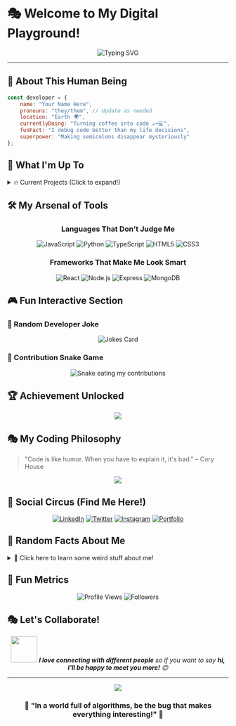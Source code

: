 <!-- filepath: d:\rk\Readme.md -->
# 🎭 Welcome to My Digital Playground! 

<div align="center">
  <img src="https://readme-typing-svg.herokuapp.com?font=Fira+Code&pause=1000&color=36BCF7&center=true&vCenter=true&width=435&lines=Hey+there!+I'm+a+Developer+%F0%9F%91%A8%E2%80%8D%F0%9F%92%BB;Welcome+to+my+GitHub+profile!;Let's+build+something+amazing+together!" alt="Typing SVG" />
</div>

---

## 🎪 About This Human Being

```javascript
const developer = {
    name: "Your Name Here",
    pronouns: "they/them", // Update as needed
    location: "Earth 🌍",
    currentlyDoing: "Turning coffee into code ☕➡️💻",
    funFact: "I debug code better than my life decisions",
    superpower: "Making semicolons disappear mysteriously"
};
```

## 🎯 What I'm Up To

<details>
<summary>🔥 Current Projects (Click to expand!)</summary>

- 🚀 **Project Alpha**: Building the next big thing (spoiler: it's probably another to-do app)
- 🎮 **Game Dev**: Creating games that are definitely not Flappy Bird clones
- 📱 **Mobile Magic**: Apps that make your phone smarter than you
- 🤖 **AI Experiments**: Teaching machines to be as confused as I am

</details>

## 🛠️ My Arsenal of Tools

<div align="center">

### Languages That Don't Judge Me
![JavaScript](https://img.shields.io/badge/-JavaScript-F7DF1E?style=for-the-badge&logo=javascript&logoColor=black)
![Python](https://img.shields.io/badge/-Python-3776AB?style=for-the-badge&logo=python&logoColor=white)
![TypeScript](https://img.shields.io/badge/-TypeScript-3178C6?style=for-the-badge&logo=typescript&logoColor=white)
![HTML5](https://img.shields.io/badge/-HTML5-E34F26?style=for-the-badge&logo=html5&logoColor=white)
![CSS3](https://img.shields.io/badge/-CSS3-1572B6?style=for-the-badge&logo=css3&logoColor=white)

### Frameworks That Make Me Look Smart
![React](https://img.shields.io/badge/-React-61DAFB?style=for-the-badge&logo=react&logoColor=black)
![Node.js](https://img.shields.io/badge/-Node.js-339933?style=for-the-badge&logo=node.js&logoColor=white)
![Express](https://img.shields.io/badge/-Express-000000?style=for-the-badge&logo=express&logoColor=white)
![MongoDB](https://img.shields.io/badge/-MongoDB-47A248?style=for-the-badge&logo=mongodb&logoColor=white)

</div>

## 🎮 Fun Interactive Section

### 🎲 Random Developer Joke
<!-- Joke API -->
<div align="center">
  <img src="https://readme-jokes.vercel.app/api?theme=radical" alt="Jokes Card" />
</div>

### 🐍 Contribution Snake Game
<div align="center">
  <img src="https://github.com/RekhaKadam/RekhaKadam/blob/output/github-contribution-grid-snake.svg" alt="Snake eating my contributions" />
</div>

## 🏆 Achievement Unlocked

<div align="center">
  <img src="https://github-profile-trophy.vercel.app/?username=RekhaKadam&theme=radical&no-frame=true&no-bg=false&margin-w=4" />
</div>

## 🎭 My Coding Philosophy

> "Code is like humor. When you have to explain it, it's bad." – Cory House

<div align="center">
  <img src="https://quotes-github-readme.vercel.app/api?type=horizontal&theme=radical" />
</div>

## 🎪 Social Circus (Find Me Here!)

<div align="center">

[![LinkedIn](https://img.shields.io/badge/-LinkedIn-0077B5?style=for-the-badge&logo=linkedin&logoColor=white)](https://linkedin.com/in/YOUR_LINKEDIN)
[![Twitter](https://img.shields.io/badge/-Twitter-1DA1F2?style=for-the-badge&logo=twitter&logoColor=white)](https://twitter.com/YOUR_TWITTER)
[![Instagram](https://img.shields.io/badge/-Instagram-E4405F?style=for-the-badge&logo=instagram&logoColor=white)](https://instagram.com/YOUR_INSTAGRAM)
[![Portfolio](https://img.shields.io/badge/-Portfolio-FF5722?style=for-the-badge&logo=google-chrome&logoColor=white)](https://YOUR_WEBSITE.com)

</div>

## 🎯 Random Facts About Me

<details>
<summary>🤔 Click here to learn some weird stuff about me!</summary>

- 🌙 I'm a night owl who codes best at 2 AM
- 🍕 I believe pineapple belongs on pizza (fight me!)
- 🎵 I code to lo-fi hip hop (like every other developer)
- 🎮 I have more gaming hours than coding hours (don't tell my boss)
- 📚 I collect programming books but only read Stack Overflow
- ☕ Coffee is my debugging tool
- 🦆 I talk to rubber ducks more than humans

</details>

## 🎪 Fun Metrics

<div align="center">

![Profile Views](https://komarev.com/ghpvc/?username=RekhaKadam&color=brightgreen&style=for-the-badge)
![Followers](https://img.shields.io/github/followers/RekhaKadam?style=for-the-badge&color=blue)

</div>

## 🎭 Let's Collaborate!

<div align="center">
  <img src="https://media.giphy.com/media/LnQjpWaON8nhr21vNW/giphy.gif" width="60"> 
  <em><b>I love connecting with different people</b> so if you want to say <b>hi, I'll be happy to meet you more!</b> 😊</em>
</div>

---

<div align="center">
  <img src="https://capsule-render.vercel.app/api?type=waving&color=gradient&height=100&section=footer"/>
</div>

<div align="center">
  <h3>💭 "In a world full of algorithms, be the bug that makes everything interesting!" 💭</h3>
</div>

<!-- Proudly created with LOTS of coffee and a bit of madness -->